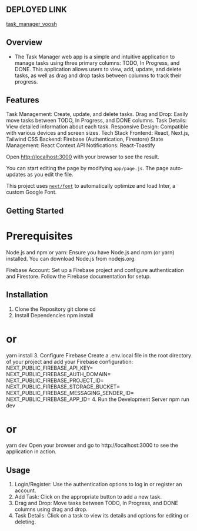 ## DEPLOYED LINK
[task_manager_voosh](https://task-manager-vooshi.vercel.app/login)

## Overview
- The Task Manager web app is a simple and intuitive application to manage tasks using three primary columns: TODO, In Progress, and DONE. This application allows users to view, add, update, and delete tasks, as well as drag and drop tasks between columns to track their progress.

## Features
Task Management: Create, update, and delete tasks.
Drag and Drop: Easily move tasks between TODO, In Progress, and DONE columns.
Task Details: View detailed information about each task.
Responsive Design: Compatible with various devices and screen sizes.
Tech Stack
Frontend: React, Next.js, Tailwind CSS
Backend: Firebase (Authentication, Firestore)
State Management: React Context API
Notifications: React-Toastify


Open [http://localhost:3000](http://localhost:3000) with your browser to see the result.

You can start editing the page by modifying `app/page.js`. The page auto-updates as you edit the file.

This project uses [`next/font`](https://nextjs.org/docs/basic-features/font-optimization) to automatically optimize and load Inter, a custom Google Font.

## Getting Started
# Prerequisites
Node.js and npm or yarn: Ensure you have Node.js and npm (or yarn) installed. You can download Node.js from nodejs.org.

Firebase Account: Set up a Firebase project and configure authentication and Firestore. Follow the Firebase documentation for setup.

## Installation
1. Clone the Repository
git clone <repository-url>
cd <repository-directory>
2. Install Dependencies
npm install
# or
yarn install
3. Configure Firebase
Create a .env.local file in the root directory of your project and add your Firebase configuration:
NEXT_PUBLIC_FIREBASE_API_KEY=<your-api-key>
NEXT_PUBLIC_FIREBASE_AUTH_DOMAIN=<your-auth-domain>
NEXT_PUBLIC_FIREBASE_PROJECT_ID=<your-project-id>
NEXT_PUBLIC_FIREBASE_STORAGE_BUCKET=<your-storage-bucket>
NEXT_PUBLIC_FIREBASE_MESSAGING_SENDER_ID=<your-messaging-sender-id>
NEXT_PUBLIC_FIREBASE_APP_ID=<your-app-id>
4. Run the Development Server
npm run dev
# or
yarn dev
Open your browser and go to http://localhost:3000 to see the application in action.

## Usage
1. Login/Register: Use the authentication options to log in or register an account.
2. Add Task: Click on the appropriate button to add a new task.
3. Drag and Drop: Move tasks between TODO, In Progress, and DONE columns using drag and drop.
4. Task Details: Click on a task to view its details and options for editing or deleting.

